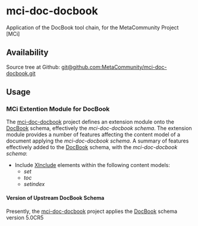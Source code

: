 mci-doc-docbook
===============

Application of the DocBook tool chain, for the MetaCommunity Project [MCi]

## Availability

Source tree at Github: [git@github.com:MetaCommunity/mci-doc-docbook.git][mci-doc-docbook]

## Usage

### MCi Extention Module for DocBook

The [mci-doc-docbook][mci-doc-docbook] project defines an extension
module onto the [DocBook][docbook] schema, effectively the
_mci-doc-docbook schema_. The extension module provides a number of
features affecting the content model of a document applying the
_mci-doc-docbook schema_. A summary of features effectively added to the
[DocBook][docbook] schema, with the _mci-doc-docbook schema_:

* Include [XInclude][xinclude] elements within the following
  content models:
    * _set_
	* _toc_
	* _setindex_


#### Version of Upstream DocBook Schema

Presently, the [mci-doc-docbook][mci-doc-docbook] project applies the
[DocBook][docbook] schema version 5.0CR5



[mci-doc-docbook]: https://github.com/MetaCommunity/mci-doc-docbook
[docbook]: http://www.docbook.org/
[xinclude]: http://www.w3.org/TR/2006/REC-xinclude-20061115/
